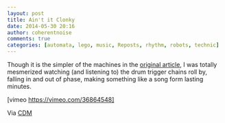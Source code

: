 ```yaml
---
layout: post
title: Ain't it Clonky
date: 2014-05-30 20:16
author: coherentnoise
comments: true
categories: [automata, lego, music, Reposts, rhythm, robots, technic]
---
```

Though it is the simpler of the machines in the <a title="MAY 26 2014 Hypnotic LEGO Automata: Technic Machines Make Music on Create Digital Music" href="http://createdigitalmusic.com/2014/05/hypnotic-lego-automata-technics-machines-make-music/" target="_blank">original article</a>, I was totally mesmerized watching (and listening to) the drum trigger chains roll by, falling in and out of phase, making something like a song form lasting minutes.

[vimeo https://vimeo.com/36864548]

Via <a title="MAY 26 2014 Hypnotic LEGO Automata: Technic Machines Make Music on Create Digital Music" href="http://createdigitalmusic.com/2014/05/hypnotic-lego-automata-technics-machines-make-music/" target="_blank">CDM</a>
